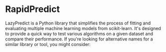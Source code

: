 # RapidPredict
LazyPredict is a Python library that simplifies the process of fitting and evaluating multiple machine learning models from scikit-learn. It's designed to provide a quick way to test various algorithms on a given dataset and compare their performance. If you're looking for alternative names for a similar library or tool, you might consider:
